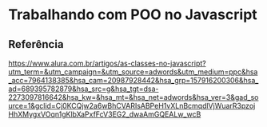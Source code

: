 # Trabalhando com POO no Javascript

## Referência

https://www.alura.com.br/artigos/as-classes-no-javascript?utm_term=&utm_campaign=&utm_source=adwords&utm_medium=ppc&hsa_acc=7964138385&hsa_cam=20987928442&hsa_grp=157916200306&hsa_ad=689395782879&hsa_src=g&hsa_tgt=dsa-2273097816642&hsa_kw=&hsa_mt=&hsa_net=adwords&hsa_ver=3&gad_source=1&gclid=Cj0KCQjw2a6wBhCVARIsABPeH1vXLnBcmqdlVjWuarR3pzojHhXMygxVOqn1gKlbXaPxfFcV3EG2_dwaAmGQEALw_wcB

